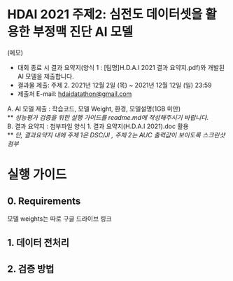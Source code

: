 # HDAI 2021 주제2: 심전도 데이터셋을 활용한 부정맥 진단 AI 모델

(메모)
- 대회 종료 시 결과 요약지(양식 1 : [팀명]H.D.A.I 2021 결과 요약지.pdf)와 개발된 AI 모델을 제출합니다.
- 결과물 제출: 주제 2. 2021년 12월 2일 (목) ~ 2021년 12월 12일 (일) 23:59
- 제출처 E-mail: hdaidatathon@gmail.com

A. AI 모델 제출 : 학습코드, 모델 Weight, 환경, 모델설명(1GB 미만)<br>
    ** *성능평가 검증을 위한 실행 가이드를 readme.md에 작성해주시기 바랍니다.*<br>
B. 결과 요약지 : 첨부파일 양식 1. 결과 요약지(H.D.A.I 2021).doc 활용  
    ** *단, 결과요약지 내에 주제 1은 DSC/JI , 주제 2는 AUC 출력값이 보이도록 스크린샷 첨부* <br>
    
# 실행 가이드

## 0. Requirements

모델 weights는 따로 구글 드라이브 링크 

<!--## 실행 방법-->

## 1. 데이터 전처리
## 2. 검증 방법

<!--## 간단한 사용 방법-->

<!--### 코드 라이센스-->
